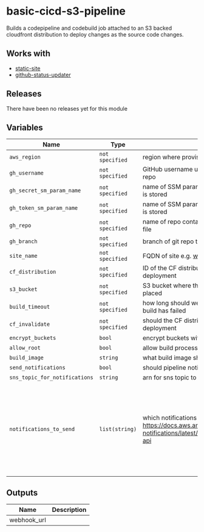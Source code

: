 basic-cicd-s3-pipeline
======


Builds a codepipeline and codebuild job attached to an S3 backed cloudfront distribution to deploy changes as the source code changes.

Works with
------

* [static-site](../static-site/README.md)
* [github-status-updater](../github-status-updater/README.md)



Releases
------


There have been no releases yet for this module

Variables
------

|Name | Type | Description | Default Value|
--- | --- | --- | ---
`aws_region` | `not specified` | region where provisioning should happen | ``
`gh_username` | `not specified` | GitHub username used to access your site source code repo | ``
`gh_secret_sm_param_name` | `not specified` | name of SSM parameter where GitHub webhook secret is stored | ``
`gh_token_sm_param_name` | `not specified` | name of SSM parameter where the GitHub Oauth token is stored | ``
`gh_repo` | `not specified` | name of repo containing site source and buildspec.yml file | ``
`gh_branch` | `not specified` | branch of git repo to use for changes | `master`
`site_name` | `not specified` | FQDN of site e.g. www.example.com | ``
`cf_distribution` | `not specified` | ID of the CF distribution to be updated on each deployment | ``
`s3_bucket` | `not specified` | S3 bucket where the files behind the CF distribution are placed | ``
`build_timeout` | `not specified` | how long should we wait (in minutes) before assuming a build has failed | `5`
`cf_invalidate` | `not specified` | should the CF distribution be invalidated for each deployment | `yes`
`encrypt_buckets` | `bool` | encrypt buckets with default AWS keys | `false`
`allow_root` | `bool` | allow build process to become root (sudo) | `false`
`build_image` | `string` | what build image should be used to run the build job | `aws/codebuild/standard:2.0`
`send_notifications` | `bool` | should pipeline notifications be sent | `false`
`sns_topic_for_notifications` | `string` | arn for sns topic to send notifications to | ``
`notifications_to_send` | `list(string)` | which notifications should we send, for values see here https://docs.aws.amazon.com/codestar-notifications/latest/userguide/concepts.html#concepts-api | `[codepipeline-pipeline-pipeline-execution-failed, codepipeline-pipeline-pipeline-execution-canceled, codepipeline-pipeline-pipeline-execution-started, codepipeline-pipeline-pipeline-execution-resumed, codepipeline-pipeline-pipeline-execution-succeeded, codepipeline-pipeline-pipeline-execution-superseded]`

Outputs
------

|Name | Description|
--- | ---
webhook_url | 

